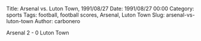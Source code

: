 Title: Arsenal vs. Luton Town, 1991/08/27
Date: 1991/08/27 00:00
Category: sports
Tags: football, football scores, Arsenal, Luton Town
Slug: arsenal-vs-luton-town
Author: carbonero


Arsenal 2 - 0 Luton Town
